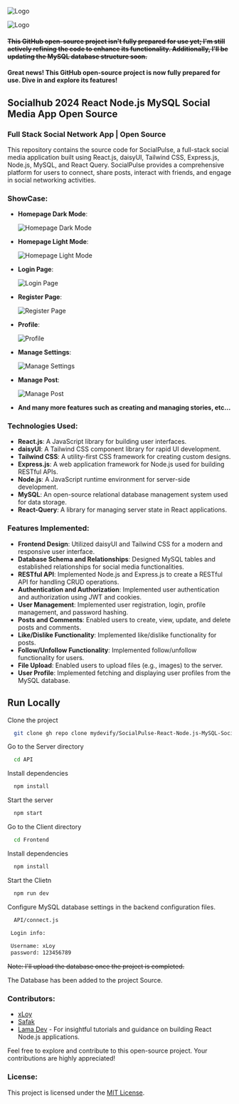 ﻿
![Logo](https://mydevify.com/assets/logo.c98d2a42.svg)

![Logo](https://mydevify.com/assets/index.494ac568.png)

#### ~~This GitHub open-source project isn't fully prepared for use yet; I'm still actively refining the code to enhance its functionality. Additionally, I'll be updating the MySQL database structure soon.~~

#### Great news! This GitHub open-source project is now fully prepared for use. Dive in and explore its features!


## Socialhub 2024 React Node.js MySQL Social Media App Open Source

### Full Stack Social Network App | Open Source

This repository contains the source code for SocialPulse, a full-stack social media application built using React.js, daisyUI, Tailwind CSS, Express.js, Node.js, MySQL, and React Query. SocialPulse provides a comprehensive platform for users to connect, share posts, interact with friends, and engage in social networking activities.


### ShowCase:
- **Homepage Dark Mode**:

  ![Homepage Dark Mode](ShowCase/dark.PNG)


- **Homepage Light Mode**:

  ![Homepage Light Mode](ShowCase/Light.PNG)


- **Login Page**:

  ![Login Page](ShowCase/Login.PNG)


- **Register Page**:

  ![Register Page](ShowCase/register.PNG)


- **Profile**:

  ![Profile](ShowCase/Profile.PNG)


- **Manage Settings**:

  ![Manage Settings](ShowCase/Edit_Profile.PNG)


- **Manage Post**:

  ![Manage Post](ShowCase/manage_post.PNG)

- **And many more features such as creating and managing stories, etc...**



### Technologies Used:

- **React.js**: A JavaScript library for building user interfaces.
- **daisyUI**: A Tailwind CSS component library for rapid UI development.
- **Tailwind CSS**: A utility-first CSS framework for creating custom designs.
- **Express.js**: A web application framework for Node.js used for building RESTful APIs.
- **Node.js**: A JavaScript runtime environment for server-side development.
- **MySQL**: An open-source relational database management system used for data storage.
- **React-Query**: A library for managing server state in React applications.

### Features Implemented:

- **Frontend Design**: Utilized daisyUI and Tailwind CSS for a modern and responsive user interface.
- **Database Schema and Relationships**: Designed MySQL tables and established relationships for social media functionalities.
- **RESTful API**: Implemented Node.js and Express.js to create a RESTful API for handling CRUD operations.
- **Authentication and Authorization**: Implemented user authentication and authorization using JWT and cookies.
- **User Management**: Implemented user registration, login, profile management, and password hashing.
- **Posts and Comments**: Enabled users to create, view, update, and delete posts and comments.
- **Like/Dislike Functionality**: Implemented like/dislike functionality for posts.
- **Follow/Unfollow Functionality**: Implemented follow/unfollow functionality for users.
- **File Upload**: Enabled users to upload files (e.g., images) to the server.
- **User Profile**: Implemented fetching and displaying user profiles from the MySQL database.

## Run Locally

Clone the project

```bash
  git clone gh repo clone mydevify/SocialPulse-React-Node.js-MySQL-Social-Media-App-Full-Stack-Social-Network-App-Open-Source
```

Go to the Server directory

```bash
  cd API
```

Install dependencies

```bash
  npm install
```

Start the server

```bash
  npm start
```

Go to the Client directory

```bash
  cd Frontend
```

Install dependencies

```bash
  npm install
```

Start the Clietn

```bash
  npm run dev
```

Configure MySQL database settings in the backend configuration files.

```bash
  API/connect.js
```

```bash
 Login info:
 
 Username: xLoy
 password: 123456789
```


~~Note: I'll upload the database once the project is completed.~~

The Database has been added to the project Source.



### Contributors:

- [xLoy](https://github.com/mydevify)
- [Safak](https://github.com/safak)
- [Lama Dev](https://www.youtube.com/@LamaDev) - For insightful tutorials and guidance on building React Node.js applications.

Feel free to explore and contribute to this open-source project. Your contributions are highly appreciated!

### License:

This project is licensed under the [MIT License](LICENSE).

